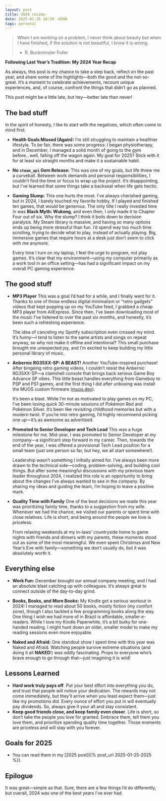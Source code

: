 ```yaml
---
layout: post
title: 2024 review
date: 2025-01-25 18:39 -0300
tags: personal
---
```


> When I am working on a problem, I never think about beauty but when I have finished, if the solution is not beautiful, I know it is wrong.
> - R. Buckminster Fuller

**Following Last Year’s Tradition: My 2024 Year Recap**

As always, this post is my chance to take a step back, reflect on the past year, and share some of the highlights—both the good and the not-so-great. It’s a moment to celebrate achievements, recount unique experiences, and, of course, confront the things that didn’t go as planned.

This post might be a little late, but hey—better late than never!

## The bad stuff

In the spirit of honesty, I like to start with the negatives, which often come to mind first.

- **Health Goals Missed (Again):**
	I’m still struggling to maintain a healthier lifestyle. To be fair, there was some progress: I began physiotherapy, and in December, I managed a solid month of going to the gym before...well, falling off the wagon again. My goal for 2025? Stick with it for at least six straight months and make it a sustainable habit.

- **No `steam_api` Gem Release:**
	This was one of my goals, but life threw me a curveball. Between work demands and personal responsibilities, I couldn’t find the time or focus to wrap up the project. It’s disappointing, but I’ve learned that some things take a backseat when life gets hectic.

- **Gaming Slump:**
	This one hurts the most. I’ve always cherished gaming, but in 2024, I barely touched my favorite hobby. If I played and finished ten games, that would be generous. The only title I really invested time in was **Black Myth: Wukong**, and even then, I only made it to Chapter Four out of six.
	Why the slump? I think it boils down to decision paralysis. My Steam library is massive, and having so many options ends up being more stressful than fun. I’d spend way too much time scrolling, trying to decide what to play, instead of actually playing. Big, immersive games that require hours at a desk just don’t seem to click with me anymore.

    Every time I turn on my laptop, I feel the urge to program, not play games. It’s clear that my environment—using my computer primarily as a work tool in an office setting—has had a significant impact on my overall PC gaming experience.

## The good stuff

- **MP3 Player**
    This was a goal I’d had for a while, and I finally went for it. Thanks to one of those endless digital minimalism or “retro gadgets” videos that kept popping up on my YouTube feed, I grabbed a cheap MP3 player from AliExpress. Since then, I’ve been downloading most of the music I’ve listened to over the past six months, and honestly, it’s been such a refreshing experience.

    The idea of canceling my Spotify subscription even crossed my mind. It’s funny—I tend to listen to the same artists and songs on repeat anyway, so why not make it offline and intentional? This small purchase brought me unexpected joy, and I’m excited to keep building my little personal library of music.

- **Anbernic RG35XX-SP: A BEAST!**
    Another YouTube-inspired purchase! After bingeing retro gaming videos, I couldn’t resist the Anbernic RG35XX-SP—a clamshell console that brings back serious Game Boy Advance SP vibes. This little beast handles everything from Gameboy to PSP and PS1 games, and the first thing I did after unboxing was install the MUOS custom firmware ([muos.dev](https://muos.dev)).

    It’s been a blast. While I’m not as motivated to play games on my PC, I’ve been loving quick 30-minute sessions of Pokémon Red and Pokémon Silver. It’s been like revisiting childhood memories but with a modern twist. If you’re into retro gaming, I’d highly recommend picking one up—it’s as awesome as advertised.

- **Promoted to Senior Developer and Tech Lead**
    This was a huge milestone for me. Mid-year, I was promoted to Senior Developer at my company—a significant step forward in my career. Then, towards the end of the year, I was offered a provisional Tech Lead position for a small team (just one person so far, but hey, we all start somewhere!).

    Leadership wasn’t something I initially aimed for. I’ve always been more drawn to the technical side—coding, problem-solving, and building cool things. But after some meaningful discussions with my previous team leader throughout 2024, I realized this role is an opportunity to bring about the changes I’ve always wanted to see in the company. By sharing my ideas and guiding the team, I’m hoping to leave a positive mark.

- **Quality Time with Family**
    One of the best decisions we made this year was prioritizing family time, thanks to a suggestion from my wife. Whenever we had the chance, we visited our parents or spent time with close relatives. Life is short, and being around the people we love is priceless.

    From relaxing weekends at my in-laws’ countryside home to game nights with friends and dinners with my parents, these moments stood out as some of the most meaningful. We even spent Christmas and New Year’s Eve with family—something we don’t usually do, but it was absolutely worth it.

## Everything else

- **Work Fun:**
	December brought our annual company meeting, and I had an absolute blast catching up with colleagues. It’s always great to connect outside of the day-to-day grind.

- **Books, Books, and More Books:**
	My Kindle got a serious workout in 2024! I managed to read about 50 books, mostly fiction (my comfort zone), though I also tackled a few programming books along the way. One thing I wish we had more of in Brazil is affordable, smaller e-readers. While I love my Kindle Paperwhite, it’s a bit bulky for one-handed reading. I might hunt down an older, smaller model to make my reading sessions even more enjoyable.

- **Naked and Afraid:**
	One standout show I spent time with this year was Naked and Afraid. Watching people survive extreme situations (and doing it all **NAKED**!) was oddly fascinating. Props to everyone who’s brave enough to go through that—just imagining it is wild!

## Lessons Learned

- **Hard work truly pays off**. Put your best effort into everything you do, and trust that people will notice your dedication. The rewards may not come immediately, but they’ll arrive when you least expect them—just like my promotions did. Every ounce of effort you put in will eventually pay dividends. So, always give it your all and stay consistent.
- **Keep good friends close, and keep family even closer**. Life is short, so don’t take the people you love for granted. Embrace them, tell them you love them, and prioritize spending quality time together. Those moments are priceless and will stay with you forever.

## Goals for 2025

- You can read them in my [2025 post]({% post_url 2025-01-25-2025 %}).

## Epilogue

It was great—simple as that. Sure, there are a few things I’d do differently, but overall, 2024 was one of the best years I’ve ever had.
